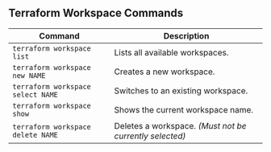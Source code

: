 ## Terraform Workspace Commands

| Command                          | Description                                                        |
|----------------------------------|--------------------------------------------------------------------|
| `terraform workspace list`       | Lists all available workspaces.                                   |
| `terraform workspace new NAME`   | Creates a new workspace.                                          |
| `terraform workspace select NAME`| Switches to an existing workspace.                                |
| `terraform workspace show`       | Shows the current workspace name.                                 |
| `terraform workspace delete NAME`| Deletes a workspace. *(Must not be currently selected)*           |


